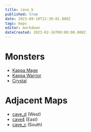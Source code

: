 ```yaml
---
title: cave_b
published: true
date: 2023-09-10T22:39:01.000Z
tags: maps
editor: markdown
dateCreated: 2023-02-16T00:00:00.000Z
---
```



# Monsters
 * [Kappa Mage](/monsters/kappa-mage)
 * [Kappa Warrior](/monsters/kappa-warrior)
 * [Crystal](/monsters/crystal)

# Adjacent Maps
 * [cave_d](/maps/cave_d) (West)
 * [cave4](/maps/cave4) (East)
 * [cave_c](/maps/cave_c) (South)
